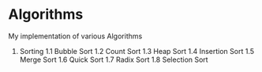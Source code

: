 # Algorithms
My implementation of various Algorithms

1. Sorting 
   1.1 Bubble Sort
   1.2 Count Sort
   1.3 Heap Sort
   1.4 Insertion Sort
   1.5 Merge Sort
   1.6 Quick Sort
   1.7 Radix Sort
   1.8 Selection Sort
